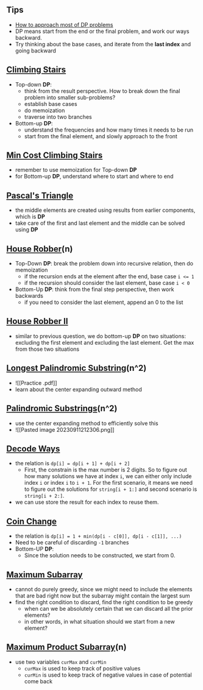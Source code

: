 ## Tips
- [How to approach most of DP problems](https://leetcode.com/problems/house-robber/solutions/156523/from-good-to-great-how-to-approach-most-of-dp-problems/)
- DP means start from the end or the final problem, and work our ways backward. 
- Try thinking about the base cases, and iterate from the **last index** and going backward 

## [Climbing Stairs](https://leetcode.com/problems/climbing-stairs/description/)
- Top-down **DP**:
	- think from the result perspective. How to break down the final problem into smaller sub-problems? 
	- establish base cases 
	- do memoization 
	- traverse into two branches 
- Bottom-up **DP**:
	- understand the frequencies and how many times it needs to be run 
	- start from the final element, and slowly approach to the front 

## [Min Cost Climbing Stairs](https://leetcode.com/problems/min-cost-climbing-stairs/description/)
- remember to use memoization for Top-down **DP**
- for Bottom-up **DP**, understand where to start and where to end 

## [Pascal's Triangle](https://leetcode.com/problems/pascals-triangle/?envType=daily-question&envId=2023-09-08)
- the middle elements are created using results from earlier components, which is **DP**
- take care of the first and last element and the middle can be solved using **DP**

## [House Robber](https://leetcode.com/problems/house-robber/description/)(n)
- Top-Down **DP**: break the problem down into recursive relation, then do memoization 
	- if the recursion ends at the element after the end, base case `i <= 1`
	- if the recursion should consider the last element, base case `i < 0`
- Bottom-Up **DP**: think from the final step perspective, then work backwards  
	- if you need to consider the last element, append an 0 to the list 

## [House Robber II](https://leetcode.com/problems/house-robber-ii/description/)
- similar to previous question, we do bottom-up **DP** on two situations: excluding the first element and excluding the last element. Get the max from those two situations 

## [Longest Palindromic Substring](https://leetcode.com/problems/longest-palindromic-substring/)(n^2)
- ![[Practice .pdf]]
- learn about the center expanding outward method

## [Palindromic Substrings](https://leetcode.com/problems/palindromic-substrings/)(n^2)
- use the center expanding method to efficiently solve this 
- ![[Pasted image 20230911212306.png]]

## [Decode Ways](https://leetcode.com/problems/decode-ways/description/)
- the relation is `dp[i] = dp[i + 1] + dp[i + 2]`
	- First, the constrain is the max number is 2 digits. So to figure out how many solutions we have at index `i`, we can either only include index `i` or index `i` to `i + 1`. For the first scenario, it means we need to figure out the solutions for `string[i + 1:]` and second scenario is `string[i + 2:]`. 
- we can use store the result for each index to reuse them. 

## [Coin Change](https://leetcode.com/problems/coin-change/)
- the relation is `dp[i] = 1 + min(dp[i - c[0]], dp[i - c[1]], ...)`
- Need to be careful of discarding `-1` branches 
- Bottom-UP **DP**:
	- Since the solution needs to be constructed, we start from 0. 

## [Maximum Subarray](https://leetcode.com/problems/maximum-subarray/description/)
- cannot do purely greedy, since we might need to include the elements that are bad right now but the subarray might contain the largest sum 
- find the right condition to discard, find the right condition to be greedy
	- when can we be absolutely certain that we can discard all the prior elements? 
	- in other words, in what situation should we start from a new element? 

## [Maximum Product Subarray](https://leetcode.com/problems/maximum-product-subarray/description/)(n)
- use two variables `curMax` and `curMin` 
	- `curMax` is used to keep track of positive values 
	- `curMin` is used to keep track of negative values in case of potential come back 